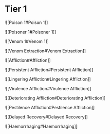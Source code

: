 # Tier 1
![[Poison 1#Poison 1]]

![[Poisoner 1#Poisoner 1]]

![[Venom 1#Venom 1]]

![[Venom Extraction#Venom Extraction]]

![[Affliction#Affliction]]

![[Persistent Affliction#Persistent Affliction]]

![[Lingering Affliction#Lingering Affliction]]

![[Virulence Affliction#Virulence Affliction]]

![[Deteriorating Affliction#Deteriorating Affliction]]

![[Pestilence Affliction#Pestilence Affliction]]

![[Delayed Recovery#Delayed Recovery]]

![[Haemorrhaging#Haemorrhaging]]